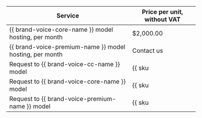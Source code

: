 | Service | Price per unit, without VAT |
| ----- | ----- |
| {{ brand-voice-core-name }} model hosting, per month | $2,000.00 |
| {{ brand-voice-premium-name }} model hosting, per month | Contact us |
| Request to {{ brand-voice-cc-name }} model | {{ sku|USD|speechkit.tts.v3_bvcc_request.v1|string }} |
| Request to {{ brand-voice-core-name }} model | {{ sku|USD|speechkit.tts.v3_bvss_request.v1|string }} |
| Request to {{ brand-voice-premium-name }} model | {{ sku|USD|speechkit.tts.v3_bvprem_request.v1|string }} |
